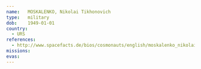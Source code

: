 ```yaml
---
name:	MOSKALENKO, Nikolai Tikhonovich 
type:	military
dob:	1949-01-01
country:
  - URS
references:
  - http://www.spacefacts.de/bios/cosmonauts/english/moskalenko_nikolai.htm
missions:
evas:
---
```

